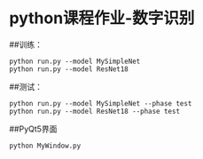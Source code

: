 # python课程作业-数字识别

##训练：
```
python run.py --model MySimpleNet
python run.py --model ResNet18
```
##测试：
```
python run.py --model MySimpleNet --phase test
python run.py --model ResNet18 --phase test
```
##PyQt5界面
```
python MyWindow.py
```